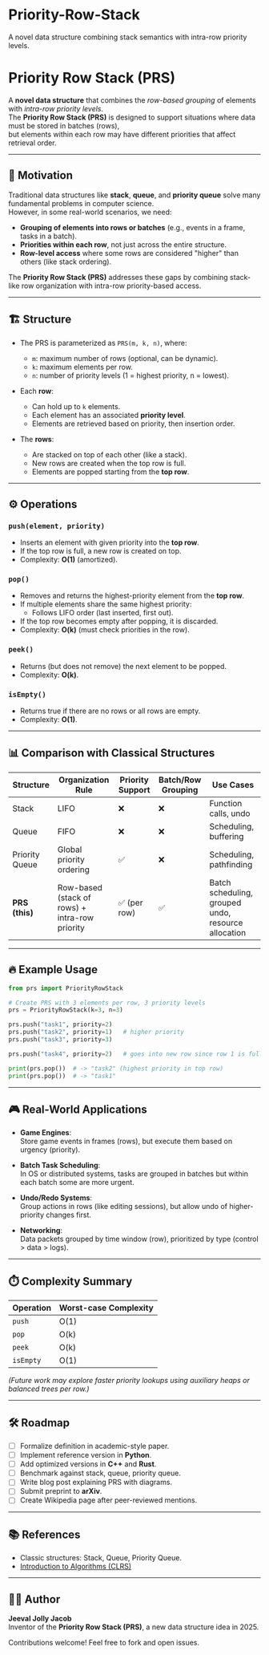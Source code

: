 # Priority-Row-Stack
A novel data structure combining stack semantics with intra-row priority levels.
# Priority Row Stack (PRS)

A **novel data structure** that combines the *row-based grouping* of elements with *intra-row priority levels*.  
The **Priority Row Stack (PRS)** is designed to support situations where data must be stored in batches (rows),  
but elements within each row may have different priorities that affect retrieval order.  

---

## 📖 Motivation

Traditional data structures like **stack**, **queue**, and **priority queue** solve many fundamental problems in computer science.  
However, in some real-world scenarios, we need:

- **Grouping of elements into rows or batches** (e.g., events in a frame, tasks in a batch).  
- **Priorities within each row**, not just across the entire structure.  
- **Row-level access** where some rows are considered "higher" than others (like stack ordering).  

The **Priority Row Stack (PRS)** addresses these gaps by combining stack-like row organization with intra-row priority-based access.

---

## 🏗️ Structure

- The PRS is parameterized as `PRS(m, k, n)`, where:
  - `m`: maximum number of rows (optional, can be dynamic).
  - `k`: maximum elements per row.
  - `n`: number of priority levels (1 = highest priority, n = lowest).

- Each **row**:
  - Can hold up to `k` elements.
  - Each element has an associated **priority level**.
  - Elements are retrieved based on priority, then insertion order.

- The **rows**:
  - Are stacked on top of each other (like a stack).
  - New rows are created when the top row is full.
  - Elements are popped starting from the **top row**.

---

## ⚙️ Operations

### `push(element, priority)`
- Inserts an element with given priority into the **top row**.
- If the top row is full, a new row is created on top.
- Complexity: **O(1)** (amortized).

### `pop()`
- Removes and returns the highest-priority element from the **top row**.
- If multiple elements share the same highest priority:
  - Follows LIFO order (last inserted, first out).
- If the top row becomes empty after popping, it is discarded.
- Complexity: **O(k)** (must check priorities in the row).

### `peek()`
- Returns (but does not remove) the next element to be popped.
- Complexity: **O(k)**.

### `isEmpty()`
- Returns true if there are no rows or all rows are empty.
- Complexity: **O(1)**.

---

## 📊 Comparison with Classical Structures

| Structure        | Organization Rule              | Priority Support | Batch/Row Grouping | Use Cases |
|------------------|--------------------------------|-----------------|---------------------|-----------|
| Stack            | LIFO                           | ❌              | ❌                  | Function calls, undo |
| Queue            | FIFO                           | ❌              | ❌                  | Scheduling, buffering |
| Priority Queue   | Global priority ordering       | ✅              | ❌                  | Scheduling, pathfinding |
| **PRS (this)**   | Row-based (stack of rows) + intra-row priority | ✅ (per row) | ✅                  | Batch scheduling, grouped undo, resource allocation |

---

## 🔥 Example Usage

```python
from prs import PriorityRowStack

# Create PRS with 3 elements per row, 3 priority levels
prs = PriorityRowStack(k=3, n=3)

prs.push("task1", priority=2)
prs.push("task2", priority=1)   # higher priority
prs.push("task3", priority=3)

prs.push("task4", priority=2)   # goes into new row since row 1 is full

print(prs.pop())  # -> "task2" (highest priority in top row)
print(prs.pop())  # -> "task1"
```

---

## 🎮 Real-World Applications

- **Game Engines**:  
  Store game events in frames (rows), but execute them based on urgency (priority).  

- **Batch Task Scheduling**:  
  In OS or distributed systems, tasks are grouped in batches but within each batch some are more urgent.  

- **Undo/Redo Systems**:  
  Group actions in rows (like editing sessions), but allow undo of higher-priority changes first.  

- **Networking**:  
  Data packets grouped by time window (row), prioritized by type (control > data > logs).  

---

## ⏱️ Complexity Summary

| Operation | Worst-case Complexity |
|-----------|------------------------|
| `push`    | O(1)                   |
| `pop`     | O(k)                   |
| `peek`    | O(k)                   |
| `isEmpty` | O(1)                   |

*(Future work may explore faster priority lookups using auxiliary heaps or balanced trees per row.)*

---

## 🛠️ Roadmap

- [ ] Formalize definition in academic-style paper.  
- [ ] Implement reference version in **Python**.  
- [ ] Add optimized versions in **C++** and **Rust**.  
- [ ] Benchmark against stack, queue, priority queue.  
- [ ] Write blog post explaining PRS with diagrams.  
- [ ] Submit preprint to **arXiv**.  
- [ ] Create Wikipedia page after peer-reviewed mentions.  

---

## 📚 References

- Classic structures: Stack, Queue, Priority Queue.  
- [Introduction to Algorithms (CLRS)](https://en.wikipedia.org/wiki/Introduction_to_Algorithms)  

---

## 👨‍💻 Author

**Jeeval Jolly Jacob**  
Inventor of the **Priority Row Stack (PRS)**, a new data structure idea in 2025.  

Contributions welcome! Feel free to fork and open issues.
